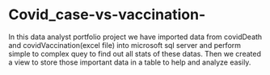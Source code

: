 # Covid_case-vs-vaccination-
In this data analyst portfolio project we have imported data from covidDeath and covidVaccination(excel file) into
microsoft sql server and perform simple to complex quey to find out all stats of these datas.
Then we created a view to store those important data in a  table to help and analyze easily.
